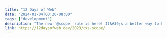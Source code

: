 ```yaml
---
title: "12 Days of Web"
date: "2024-01-04T00:20-08:00"
tags: ["development"]
description: "The new `@scope` rule is here! It&#39;s a better way to keep our component styles contained – without relying on third-party tools or extreme naming conventions. "
link: https://12daysofweb.dev/2023/css-scope/
---
```

